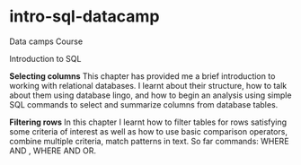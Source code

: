 # intro-sql-datacamp
Data camps Course

Introduction to SQL

</p><b>Selecting columns</b>
This chapter has provided me  a brief introduction to working with relational databases.
I learnt about their structure, how to talk about them using database lingo, and how to begin an analysis using simple SQL commands to select and summarize columns from database tables.

</p><b>Filtering rows</b>
In this chapter I learnt how to filter tables for rows satisfying some criteria of interest as well as how to use basic comparison operators, combine multiple criteria, match patterns in text.
So far commands: WHERE AND , WHERE AND OR.

